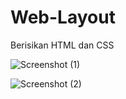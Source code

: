 # Web-Layout
Berisikan HTML dan CSS

![Screenshot (1)](https://user-images.githubusercontent.com/92771347/224871542-3f888067-6386-4be5-bff4-583290bf52c1.png)

![Screenshot (2)](https://user-images.githubusercontent.com/92771347/224871682-70b3751b-7077-4034-b0f3-d12e067e0046.png)
